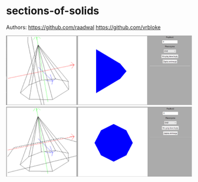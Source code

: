 # sections-of-solids

Authors:
https://github.com/raadwal
https://github.com/vrbloke

![Example 1](./Resources/Example1.png)
![Example 2](./Resources/Example2.png)
